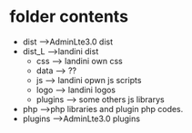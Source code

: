 # folder contents

- dist -->AdminLte3.0 dist
- dist_L -->landini dist
    - css   --> landini own css
    - data  --> ??
    - js    --> landini opwn js scripts
    - logo  --> landini logos
    - plugins   --> some others js librarys
- php -->php libraries and plugin php codes.
- plugins -->AdminLte3.0 plugins

